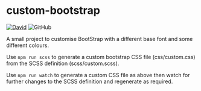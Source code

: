 # custom-bootstrap

[![David](https://david-dm.org/RatJuggler/custom-bootstrap.svg)](https://david-dm.org/RatJuggler/custom-bootstrap)
![GitHub](https://img.shields.io/github/package-json/v/RatJuggler/custom-bootstrap)


A small project to customise BootStrap with a different base font and some different colours.

Use `npm run scss` to generate a custom bootstrap CSS file (css/custom.css) from the SCSS definition (scss/custom.scss).

Use `npm run watch` to generate a custom CSS file as above then watch for further changes to the SCSS definition and regenerate as required.
